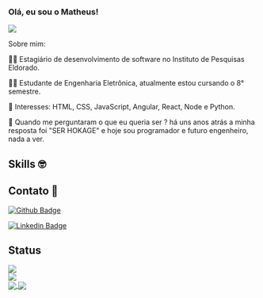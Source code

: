 ### Olá, eu sou o Matheus! 

<img position='center' src='https://i.imgur.com/SQUhP5T.gif'/> 


Sobre mim:

👨‍💻 Estagiário de desenvolvimento de software no Instituto de Pesquisas Eldorado.

👨‍🎓 Estudante de Engenharia Eletrônica, atualmente estou cursando o 8° semestre.

🎯 Interesses: HTML, CSS, JavaScript, Angular, React, Node e Python.

🦊 Quando me perguntaram o que eu queria ser ? há uns anos atrás a minha resposta foi "SER HOKAGE" e hoje sou programador e futuro engenheiro, nada a ver. 

## Skills 🤓


## Contato 📱

[![Github Badge](https://img.shields.io/badge/-Github-000?style=flat-square&logo=Github&logoColor=white&link=LINK_GIT)](https://github.com/MattSilverio)

[![Linkedin Badge](https://img.shields.io/badge/-LinkedIn-blue?style=flat-square&logo=Linkedin&logoColor=white&link=LINK_LINKEDIN)](https://www.linkedin.com/in/matheusphillipo/)

## Status

<div class="box">
    <img src="https://github-readme-stats.vercel.app/api?username=MattSilverio&show_icons=true&theme=radical"/>
</div>
<div class="box">
    <img src="https://github-readme-stats.vercel.app/api/top-langs/?username=MattSilverio&layout=compact"/>
</div>

<a href="https://github.com/anuraghazra/github-readme-stats">
  <img align="center" src="https://github-readme-stats.vercel.app/api?username=MattSilverio&show_icons=true&theme=radical" />
</a>
<a href="https://github.com/anuraghazra/convoychat">
  <img align="center" src="https://github-readme-stats.vercel.app/api/top-langs/?username=MattSilverio&layout=compact" />
</a>
